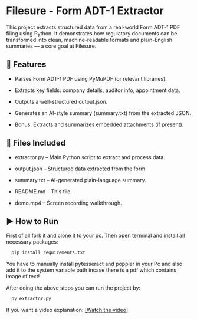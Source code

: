 
# Filesure - Form ADT-1 Extractor

This project extracts structured data from a real-world Form ADT-1 PDF filing using Python. It demonstrates how regulatory documents can be transformed into clean, machine-readable formats and plain-English summaries — a core goal at Filesure.


## 🔧 Features

- Parses Form ADT-1 PDF using PyMuPDF (or relevant libraries).

- Extracts key fields: company details, auditor info, appointment data.

- Outputs a well-structured output.json.

- Generates an AI-style summary (summary.txt) from the extracted JSON.

- Bonus: Extracts and summarizes embedded attachments (if present).


## 📁 Files Included

- extractor.py – Main Python script to extract and process data.

- output.json – Structured data extracted from the form.

- summary.txt – AI-generated plain-language summary.

- README.md – This file.

- demo.mp4 – Screen recording walkthrough.


## ▶️ How to Run

First of all fork it and clone it to your pc. Then open terminal and install all necessary packages:

```bash
  pip install requirements.txt
```
You have to manually install pytesseract and poppler in your Pc and also add it to the system variable path incase there is a pdf which contains image of text!

After doing the above steps you can run the project by:
```bash
  py extractor.py
```

If you want a video explanation:
[[Watch the video]](https://drive.google.com/file/d/1nnxnM7dLy0IIF-PQJu10F_W5IlWk4miz/view?usp=sharing)
